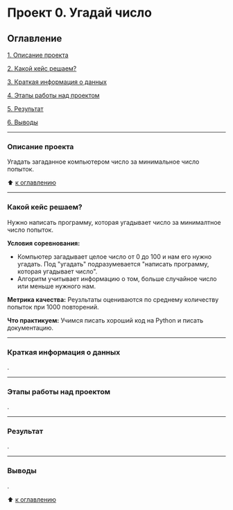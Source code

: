 # Проект 0. Угадай число

## Оглавление
[1. Описание проекта](https://github.com/TatyanaTmf/ds_game/tree/main/project_0/README.md#Описание-проекта)

[2. Какой кейс решаем?](https://github.com/TatyanaTmf/ds_game/tree/main/project_0/README.md#Какой-кейс-решаем)

[3. Краткая информация о данных](https://github.com/TatyanaTmf/ds_game/tree/main/project_0/README.md#Краткая-информация-о-данных)

[4. Этапы работы над проектом](https://github.com/TatyanaTmf/ds_game/tree/main/project_0/README.md#Этапы-работы-над-проектом)

[5. Результат](https://github.com/TatyanaTmf/ds_game/tree/main/project_0/README.md#Результат)

[6. Выводы](https://github.com/TatyanaTmf/ds_game/tree/main/project_0/README.md#Выводы)

-----
### **Описание проекта**
Угадать загаданное компьютером число за минимальное число попыток.


:arrow_up: [к оглавлению](https://github.com/TatyanaTmf/ds_game/tree/main/project_0/README.md#Оглавление)

----
### **Какой кейс решаем?**
Нужно написать программу, которая угадывает число за минималтное число попыток.

**Условия соревнования:**
- Компьютер загадывает целое число от 0 до 100 и нам его нужно угадать.
Под "угадать" подразумевается "написать программу, которая угадывает число".
- Алгоритм учитывает информацию о том, больше случайное число или меньше нужного нам.

**Метрика качества:**
Реузльтаты оцениваются по среднему количеству попыток при 1000 повторений.

**Что практикуем:**
Учимся писать хороший код на Python и писать документацию.

----

### **Краткая информация о данных**
.

----

### **Этапы работы над проектом**
.

----

### **Результат**
.

----

### **Выводы**
.



:arrow_up: [к оглавлению](https://github.com/TatyanaTmf/ds_game/tree/main/project_0/README.md#Оглавление)